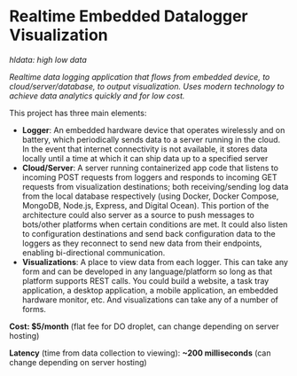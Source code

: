 # Realtime Embedded Datalogger Visualization

*hldata: high low data*

*Realtime data logging application that flows from embedded device, to cloud/server/database, to output visualization. Uses modern technology to achieve data analytics quickly and for low cost.*

This project has three main elements:

* **Logger**: An embedded hardware device that operates wirelessly and on battery, which periodically sends data to a server running in the cloud. In the event that internet connectivity is not available, it stores data locally until a time at which it can ship data up to a specified server
* **Cloud/Server**: A server running containerized app code that listens to incoming POST requests from loggers and responds to incoming GET requests from visualization destinations; both receiving/sending log data from the local database respectively (using Docker, Docker Compose, MongoDB, Node.js, Express, and Digital Ocean). This portion of the architecture could also server as a source to push messages to bots/other platforms when certain conditions are met. It could also listen to configuration destinations and send back configuration data to the loggers as they reconnect to send new data from their endpoints, enabling bi-directional communication.
* **Visualizations**: A place to view data from each logger. This can take any form and can be developed in any language/platform so long as that platform supports REST calls. You could build a website, a task tray application, a desktop application, a mobile application, an embedded hardware monitor, etc. And visualizations can take any of a number of forms.

**Cost: $5/month** (flat fee for DO droplet, can change depending on server hosting)

**Latency** (time from data collection to viewing): **~200 milliseconds** (can change depending on server hosting)